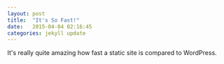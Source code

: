 ```yaml
---
layout: post
title:  "It's So Fast!"
date:   2015-04-04 02:16:45
categories: jekyll update
---
```

It's really quite amazing how fast a static site is compared to WordPress.
